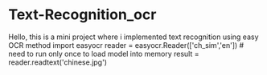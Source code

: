 # Text-Recognition_ocr
Hello, this is a mini project where i implemented text recognition using easy OCR method
import easyocr
reader = easyocr.Reader(['ch_sim','en']) # need to run only once to load model into memory
result = reader.readtext('chinese.jpg')
